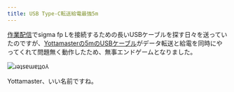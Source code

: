 ```yaml
---
title: USB Type-C転送給電最強5m
---
```

[作業配信](https://www.youtube.com/c/r7kamura)でsigma fp Lを接続するための長いUSBケーブルを探す日々を送っていたのですが、[Yottamasterの5mのUSBケーブル](https://www.amazon.co.jp/dp/B09Y1BY75P)がデータ転送と給電を同時にやってくれて問題無く動作したため、無事エンドゲームとなりました。

![](https://lh6.googleusercontent.com/pl6TbkVUl4fBQ3sThQnod2cxhQhepHtykVqNF7rG9fstr0IzqasaQF0eTrzgOLQ5I38JlPQXQbIHqn3IacmBhWu1RLgGSejAbxnWoio46CSwijDmrhFgmrGPV1hKXro8l4YsS3y8dqECU9iZDAm-RTs "ɹǝʇsɐɯɐʇʇo⅄")

Yottamaster、いい名前ですね。
